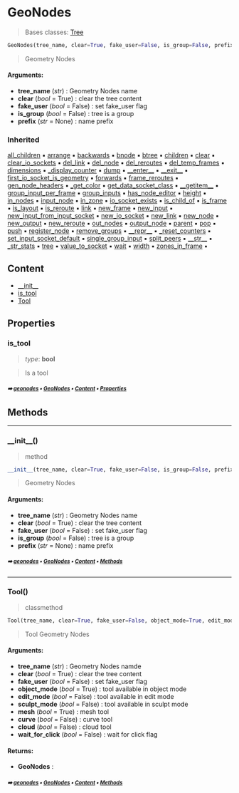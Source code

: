 # GeoNodes

> Bases classes: [Tree](core-treea-tree.md#tree)

``` python
GeoNodes(tree_name, clear=True, fake_user=False, is_group=False, prefix=None)
```

> Geometry Nodes

#### Arguments:
- **tree_name** (_str_) : Geometry Nodes name
- **clear** (_bool_ = True) : clear the tree content
- **fake_user** (_bool_ = False) : set fake_user flag
- **is_group** (_bool_ = False) : tree is a group
- **prefix** (_str_ = None) : name prefix

### Inherited

[all_children](frame.md#all_children) :black_small_square: [arrange](tree.md#arrange) :black_small_square: [backwards](frame.md#backwards) :black_small_square: [bnode](core-treea-node.md#bnode) :black_small_square: [btree](core-treea-tree.md#btree) :black_small_square: [children](frame.md#children) :black_small_square: [clear](tree.md#clear) :black_small_square: [clear_io_sockets](tree.md#clear_io_sockets) :black_small_square: [del_link](core-treea-tree.md#del_link) :black_small_square: [del_node](core-treea-tree.md#del_node) :black_small_square: [del_reroutes](core-treea-tree.md#del_reroutes) :black_small_square: [del_temp_frames](core-treea-tree.md#del_temp_frames) :black_small_square: [dimensions](frame.md#dimensions) :black_small_square: [\_display_counter](tree.md#_display_counter) :black_small_square: [dump](tree.md#dump) :black_small_square: [\_\_enter__](layout.md#__enter__) :black_small_square: [\_\_exit__](layout.md#__exit__) :black_small_square: [first_io_socket_is_geometry](tree.md#first_io_socket_is_geometry) :black_small_square: [forwards](frame.md#forwards) :black_small_square: [frame_reroutes](frame.md#frame_reroutes) :black_small_square: [gen_node_headers](tree.md#gen_node_headers) :black_small_square: [\_get_color](tree.md#_get_color) :black_small_square: [get_data_socket_class](tree.md#get_data_socket_class) :black_small_square: [\_\_getitem__](core-treea-tree.md#__getitem__) :black_small_square: [group_input_per_frame](core-treea-tree.md#group_input_per_frame) :black_small_square: [group_inputs](core-treea-tree.md#group_inputs) :black_small_square: [has_node_editor](core-treea-node.md#has_node_editor) :black_small_square: [height](core-treea-node.md#height) :black_small_square: [in_nodes](frame.md#in_nodes) :black_small_square: [input_node](tree.md#input_node) :black_small_square: [in_zone](core-treea-node.md#in_zone) :black_small_square: [io_socket_exists](tree.md#io_socket_exists) :black_small_square: [is_child_of](core-treea-node.md#is_child_of) :black_small_square: [is_frame](core-treea-node.md#is_frame) :black_small_square: [is_layout](core-treea-node.md#is_layout) :black_small_square: [is_reroute](core-treea-node.md#is_reroute) :black_small_square: [link](tree.md#link) :black_small_square: [new_frame](core-treea-tree.md#new_frame) :black_small_square: [new_input](tree.md#new_input) :black_small_square: [new_input_from_input_socket](tree.md#new_input_from_input_socket) :black_small_square: [new_io_socket](tree.md#new_io_socket) :black_small_square: [new_link](core-treea-tree.md#new_link) :black_small_square: [new_node](core-treea-tree.md#new_node) :black_small_square: [new_output](tree.md#new_output) :black_small_square: [new_reroute](core-treea-tree.md#new_reroute) :black_small_square: [out_nodes](frame.md#out_nodes) :black_small_square: [output_node](tree.md#output_node) :black_small_square: [parent](core-treea-tree.md#parent) :black_small_square: [pop](layout.md#pop) :black_small_square: [push](layout.md#push) :black_small_square: [register_node](tree.md#register_node) :black_small_square: [remove_groups](tree.md#remove_groups) :black_small_square: [\_\_repr__](core-treea-node.md#__repr__) :black_small_square: [\_reset_counters](tree.md#_reset_counters) :black_small_square: [set_input_socket_default](tree.md#set_input_socket_default) :black_small_square: [single_group_input](core-treea-tree.md#single_group_input) :black_small_square: [split_peers](core-treea-node.md#split_peers) :black_small_square: [\_\_str__](core-treea-tree.md#__str__) :black_small_square: [\_str_stats](tree.md#_str_stats) :black_small_square: [tree](core-treea-node.md#tree) :black_small_square: [value_to_socket](tree.md#value_to_socket) :black_small_square: [wait](core-treea-node.md#wait) :black_small_square: [width](core-treea-node.md#width) :black_small_square: [zones_in_frame](core-treea-tree.md#zones_in_frame) :black_small_square:

## Content

- [\_\_init__](core-geono-geonodes.md#__init__)
- [is_tool](core-geono-geonodes.md#is_tool)
- [Tool](core-geono-geonodes.md#tool)

## Properties



### is_tool

> _type_: **bool**
>

> Is a tool

##### <sub>:arrow_right: [geonodes](index.md#geonodes) :black_small_square: [GeoNodes](core-geono-geonodes.md#geonodes) :black_small_square: [Content](core-geono-geonodes.md#content) :black_small_square: [Properties](core-geono-geonodes.md#properties)</sub>

## Methods



----------
### \_\_init__()

> method

``` python
__init__(tree_name, clear=True, fake_user=False, is_group=False, prefix=None)
```

> Geometry Nodes

#### Arguments:
- **tree_name** (_str_) : Geometry Nodes name
- **clear** (_bool_ = True) : clear the tree content
- **fake_user** (_bool_ = False) : set fake_user flag
- **is_group** (_bool_ = False) : tree is a group
- **prefix** (_str_ = None) : name prefix

##### <sub>:arrow_right: [geonodes](index.md#geonodes) :black_small_square: [GeoNodes](core-geono-geonodes.md#geonodes) :black_small_square: [Content](core-geono-geonodes.md#content) :black_small_square: [Methods](core-geono-geonodes.md#methods)</sub>

----------
### Tool()

> classmethod

``` python
Tool(tree_name, clear=True, fake_user=False, object_mode=True, edit_mode=False, sculpt_mode=False, mesh=True, curve=False, cloud=False, wait_for_click=False)
```

> Tool Geometry Nodes

#### Arguments:
- **tree_name** (_str_) : Geometry Nodes namde
- **clear** (_bool_ = True) : clear the tree content
- **fake_user** (_bool_ = False) : set fake_user flag
- **object_mode** (_bool_ = True) : tool available in object mode
- **edit_mode** (_bool_ = False) : tool available in edit mode
- **sculpt_mode** (_bool_ = False) : tool available in sculpt mode
- **mesh** (_bool_ = True) : mesh tool
- **curve** (_bool_ = False) : curve tool
- **cloud** (_bool_ = False) : cloud tool
- **wait_for_click** (_bool_ = False) : wait for click flag



#### Returns:
- **GeoNodes** :

##### <sub>:arrow_right: [geonodes](index.md#geonodes) :black_small_square: [GeoNodes](core-geono-geonodes.md#geonodes) :black_small_square: [Content](core-geono-geonodes.md#content) :black_small_square: [Methods](core-geono-geonodes.md#methods)</sub>